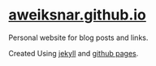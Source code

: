 [aweiksnar.github.io](aweiksnar.github.io)
===================

Personal website for blog posts and links.

Created Using [jekyll](http://jekyllrb.com/) and [github pages](http://pages.github.com/).
